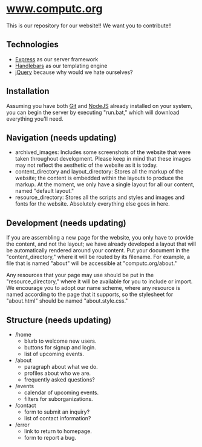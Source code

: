 # www.computc.org

This is our repository for our website!! We want you to contribute!!

## Technologies

* [Express] as our server framework
* [Handlebars] as our templating engine
* [jQuery] because why would we hate ourselves?

## Installation

Assuming you have both [Git] and [NodeJS] already installed on your system, you can begin the server by executing "run.bat," which will download everything you'll need.

## Navigation (needs updating)

- archived_images: Includes some screenshots of the website that were taken throughout development. Please keep in mind that these images may not reflect the aesthetic of the website as it is today.
- content_directory and layout_directory: Stores all the markup of the website; the content is embedded within the layouts to produce the markup. At the moment, we only have a single layout for all our content, named "default layout."
- resource_directory: Stores all the scripts and styles and images and fonts for the website. Absolutely everything else goes in here. 

## Development (needs updating)

If you are assembling a new page for the website, you only have to provide the content, and not the layout; we have already developed a layout that will be automatically rendered around your content. Put your document in the "content_directory," where it will be routed by its filename. For example, a file that is named "about" will be accessible at "computc.org/about."

Any resources that your page may use should be put in the "resource_directory," where it will be available for you to include or import. We encourage you to adopt our name scheme, where any resource is named according to the page that it supports, so the stylesheet for "about.html" should be named "about.style.css."

## Structure (needs updating)

* /home
  * blurb to welcome new users.
  * buttons for signup and login.
  * list of upcoming events.
* /about
  * paragraph about what we do.
  * profiles about who we are.
  * frequently asked questions?
* /events
  * calendar of upcoming events.
  * filters for suborganizations.
* /contact
  * form to submit an inquiry?
  * list of contact information?
* /error
  * link to return to homepage.
  * form to report a bug.



[Git]:http://git-scm.com/
[NodeJS]:http://nodejs.org/
[Handlebars]:http://handlebarsjs.com/
[jQuery]:http://jquery.com/
[Express]:http://expressjs.com/